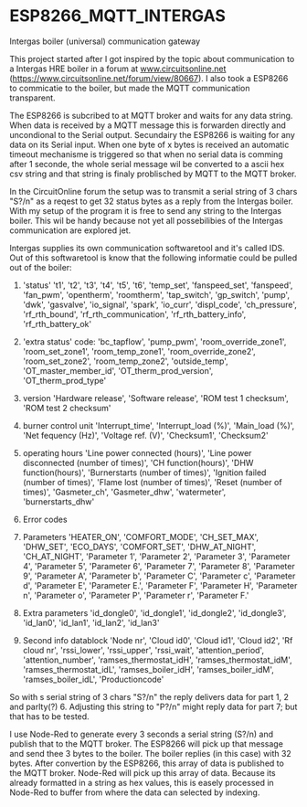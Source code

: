 # ESP8266_MQTT_INTERGAS
Intergas boiler (universal) communication gateway

This project started after I got inspired by the topic about communication to a Intergas HRE boiler in a forum at www.circuitsonline.net (https://www.circuitsonline.net/forum/view/80667). I also took a ESP8266 to commicatie to the boiler, but made the MQTT communication transparent. 

The ESP8266 is subcribed to at MQTT broker and waits for any data string. When data is received by a MQTT message this is forwarden directly and uncondional to the Serial output. Secundairy the ESP8266 is waiting for any data on its Serial input. When one byte of x bytes is received an automatic timeout mechanisme is triggered so that when no serial data is comming after 1 seconde, the whole serial message wil be converted to a ascii hex csv string and that string is finaly problisched by MQTT to the MQTT broker.

In the CircuitOnline forum the setup was to transmit a serial string of 3 chars "S?/n" as a reqest to get 32 status bytes as a reply from the Intergas boiler. With my setup of the program it is free to send any string to the Intergas boiler. This wil be handy because not yet all possebilibies of the Intergas communication are explored jet. 

Intergas supplies its own communication softwaretool and it's called IDS. Out of this softwaretool is know that the following informatie could be pulled out of the boiler:
1) 'status' 
't1',
't2',
't3',
't4',
't5',
't6',
'temp_set',
'fanspeed_set',
'fanspeed',
'fan_pwm',
'opentherm',
'roomtherm',
'tap_switch',
'gp_switch',
'pump',
'dwk',
'gasvalve',
'io_signal',
'spark',
'io_curr',
'displ_code',
'ch_pressure',
'rf_rth_bound',
'rf_rth_communication',
'rf_rth_battery_info',
'rf_rth_battery_ok'

2) 'extra status'
code:
'bc_tapflow',
'pump_pwm',
'room_override_zone1',
'room_set_zone1',
'room_temp_zone1',
'room_override_zone2',
'room_set_zone2',
'room_temp_zone2',
'outside_temp',
'OT_master_member_id',
'OT_therm_prod_version',
'OT_therm_prod_type'

3) version
'Hardware release',
'Software release',
'ROM test 1 checksum',
'ROM test 2 checksum'

4) burner control unit
'Interrupt_time',
'Interrupt_load (%)',
'Main_load (%)',
'Net fequency (Hz)',
'Voltage ref. (V)',
'Checksum1',
'Checksum2'

5) operating hours
'Line power connected (hours)',
'Line power disconnected (number of times)',
'CH function(hours)',
'DHW function(hours)',
'Burnerstarts (number of times)',
'Ignition failed (number of times)',
'Flame lost (number of times)',
'Reset (number of times)',
'Gasmeter_ch',
'Gasmeter_dhw',
'watermeter',
'burnerstarts_dhw'

6) Error codes

7) Parameters
'HEATER_ON',
'COMFORT_MODE',
'CH_SET_MAX',
'DHW_SET',
'ECO_DAYS',
'COMFORT_SET',
'DHW_AT_NIGHT',
'CH_AT_NIGHT',
'Parameter 1',
'Parameter 2',
'Parameter 3',
'Parameter 4',
'Parameter 5',
'Parameter 6',
'Parameter 7',
'Parameter 8',
'Parameter 9',
'Parameter A',
'Parameter b',
'Parameter C',
'Parameter c',
'Parameter d',
'Parameter E',
'Parameter E.',
'Parameter F',
'Parameter H',
'Parameter n',
'Parameter o',
'Parameter P',
'Parameter r',
'Parameter F.'

8) Extra parameters
'id_dongle0',
'id_dongle1',
'id_dongle2',
'id_dongle3',
'id_lan0',
'id_lan1',
'id_lan2',
'id_lan3'

10) Second info datablock
'Node nr',
'Cloud id0',
'Cloud id1',
'Cloud id2',
'Rf cloud nr',
'rssi_lower',
'rssi_upper',
'rssi_wait',
'attention_period',
'attention_number',
'ramses_thermostat_idH',
'ramses_thermostat_idM',
'ramses_thermostat_idL',
'ramses_boiler_idH',
'ramses_boiler_idM',
'ramses_boiler_idL',
'Productioncode'

So with s serial string of 3 chars "S?/n" the reply delivers data for part 1, 2 and parlty(?) 6.
Adjusting this string to "P?/n" might reply data for part 7; but that has to be tested.

I use Node-Red to generate every 3 seconds a serial string (S?/n) and publish that to the MQTT broker. The ESP8266 will pick up that message and send thee 3 bytes to the boiler. The boiler replies (in this case) with 32 bytes. After convertion by the ESP8266, this array of data is published to the MQTT broker. Node-Red will pick up this array of data. Because its already formatted in a string as hex values, this is easely processed in Node-Red to buffer from where the data can selected by indexing.
